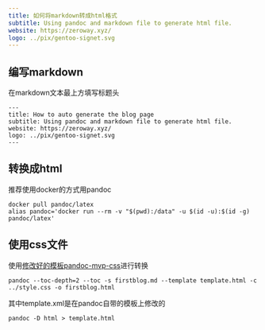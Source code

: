 ```yaml
---
title: 如何将markdown转成html格式
subtitle: Using pandoc and markdown file to generate html file.
website: https://zeroway.xyz/
logo: ../pix/gentoo-signet.svg
---
```


## 编写markdown

在markdown文本最上方填写标题头

	---
	title: How to auto generate the blog page
	subtitle: Using pandoc and markdown file to generate html file.
	website: https://zeroway.xyz/
	logo: ../pix/gentoo-signet.svg
	---

## 转换成html

推荐使用docker的方式用pandoc

	docker pull pandoc/latex
	alias pandoc='docker run --rm -v "$(pwd):/data" -u $(id -u):$(id -g) pandoc/latex'

## 使用css文件

使用[修改好的模板pandoc-mvp-css]( https://gitlab.com/vimalkvn/pandoc-mvp-css)进行转换

	pandoc --toc-depth=2 --toc -s firstblog.md --template template.html -c ../style.css -o firstblog.html

其中template.xml是在pandoc自带的模板上修改的

	pandoc -D html > template.html
